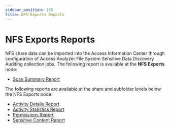 ```yaml
---
sidebar_position: 185
title: NFS Exports Reports
---
```


# NFS Exports Reports

NFS share data can be imported into the Access Information Center through configuration of Access Analyzer File System Sensitive Data Discovery Auditing collection jobs. The following report is available at the **NFS Exports** node:

* [Scan Summary Report](ScanSummary "Scan Summary Report")

The following reports are available at the share and subfolder levels below the NFS Exports node:

* [Activity Details Report](ActivityDetails "Activity Details Report")
* [Activity Statistics Report](ActivityStatistics "Activity Statistics Report")
* [Permissions Report](Permissions "Permissions Report")
* [Sensitive Content Report](SensitiveContent "Sensitive Content Report")